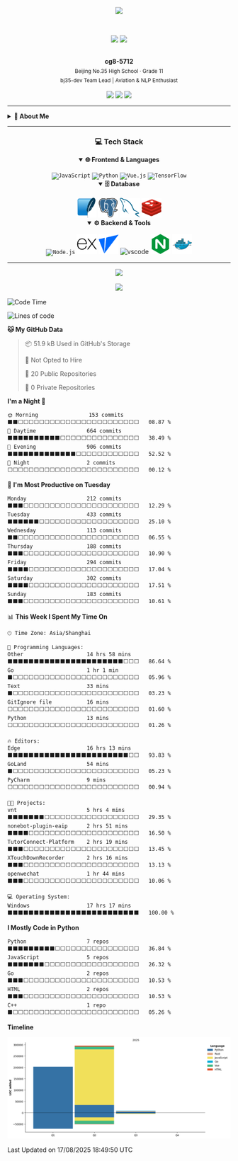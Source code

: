 <!-- Banner -->
<p align="center">
  <img src="https://capsule-render.vercel.app/api?type=waving&color=0:ffb6c1,100:87cefa&height=180&section=header&text=Hi%20I'm%20cg8-5712!%20👋&fontSize=38&fontAlignY=35&desc=Dream%20Pilot%20%7C%20Cute%20Dev%20%7C%20Aviation%20Lover&descAlignY=60&descAlign=60" />
</p>

<!-- Profile Card -->
<div align="center">
<br>
  <p align="center">
    <img src="https://github-readme-stats.vercel.app/api?username=cg8-5712&show_icons=true&theme=github_dark&bg_color=0d1117&hide_border=true&count_private=true" height="150"/>
    <img src="https://github-readme-stats.vercel.app/api/top-langs/?username=cg8-5712&layout=compact&theme=github_dark&bg_color=0d1117&hide_border=true" height="150"/>
  </p>
<br>
  <b>cg8-5712</b> <br>
  <sub>Beijing No.35 High School · Grade 11</sub> <br>
  <sub>bj35-dev Team Lead | Aviation & NLP Enthusiast</sub>
  <br><br>
  <img src="https://img.shields.io/badge/Email-5712.cg8Gmail.com-ffb6c1?style=flat-square&logo=gmail">
  <img src="https://img.shields.io/badge/From-Beijing%20No.35%20HS-87cefa?style=flat-square">
  <img src="https://img.shields.io/badge/Dream-Pilot%20or%20IT%20Teacher-ffd700?style=flat-square">
</div>

---

<!-- About Me Section -->
<details>
  <summary><b>🌸 About Me</b></summary>
  <ul>
    <li>💖 Cute girl, passionate about code & planes</li>
    <li>🔬 NLP research at <b>BIT</b></li>
    <li>🛫 Civil aviation, flight sim & ATC fan</li>
    <li>🌈 Sometimes spotting at PEK & PKX runways</li>
    <li>🚀 Dream: Pilot or school IT center owner & CS teacher</li>
  </ul>
</details>

---

<!-- Tech Stack -->
<h3 align="center">💻 Tech Stack</h3>

<div align="center">
  <details open>
    <summary><b>🌐 Frontend & Languages</b></summary>
    <br>
    <code><img height="45" src="https://media3.giphy.com/media/ln7z2eWriiQAllfVcn/200w.webp" alt="JavaScript"></code>
    <code><img height="45" src="https://i.giphy.com/media/LMt9638dO8dftAjtco/200.webp" alt="Python"></code>
    <code><img height="45" src="https://media.giphy.com/media/VgGthkhUvGgOit7Y9i/giphy.gif" alt="Vue.js"></code>
    <code><img height="45" src="https://media.giphy.com/media/SU2ic3wTfuC6JhD1lA/giphy.gif" alt="TensorFlow"></code>
  </details>

  <details open>
    <summary><b>🗄️ Database</b></summary>
    <br>
    <code><img height="45" src="https://raw.githubusercontent.com/devicons/devicon/master/icons/sqlite/sqlite-original.svg" alt="SQLite"></code>
    <code><img height="45" src="https://raw.githubusercontent.com/devicons/devicon/master/icons/postgresql/postgresql-original.svg" alt="PostgreSQL"></code>
    <code><img height="45" src="https://raw.githubusercontent.com/devicons/devicon/master/icons/mysql/mysql-original.svg" alt="MySQL"></code>
    <code><img height="45" src="https://raw.githubusercontent.com/devicons/devicon/master/icons/redis/redis-original.svg" alt="Redis"></code>
  </details>

  <details open>
    <summary><b>⚙️ Backend & Tools</b></summary>
    <br>
    <code><img height="45" src="https://media3.giphy.com/media/kdFc8fubgS31b8DsVu/giphy.webp" alt="Node.js"></code>
    <code><img height="45" src="https://raw.githubusercontent.com/devicons/devicon/master/icons/express/express-original.svg" alt="Express"></code>
    <code><img height="45" src="https://raw.githubusercontent.com/devicons/devicon/master/icons/vite/vite-original.svg" alt="Vite"></code>
    <img src="https://i.giphy.com/media/IdyAQJVN2kVPNUrojM/200.webp" width="45" alt="vscode">
    <code><img height="45" src="https://raw.githubusercontent.com/devicons/devicon/master/icons/nginx/nginx-original.svg" alt="Nginx"></code>
    <code><img height="45" src="https://raw.githubusercontent.com/devicons/devicon/master/icons/docker/docker-original.svg" alt="Docker"></code>
  </details>
</div>

---

<!-- Stats & Graphs -->

<p align="center">
  <img src="https://github-readme-activity-graph.vercel.app/graph?username=cg8-5712&theme=github&area=true&area_color=00ff00" height="180"/>
</p>

<!-- Trophies -->
<p align="center">
  <img src="https://github-profile-trophy.vercel.app/?username=cg8-5712&theme=darkhub&no-frame=true&row=1&column=6" />
</p>

<!-- WakaTime -->
<!--START_SECTION:waka-->
![Code Time](http://img.shields.io/badge/Code%20Time-266%20hrs%2051%20mins-blue)

![Lines of code](https://img.shields.io/badge/From%20Hello%20World%20I%27ve%20Written-506.6%20thousand%20lines%20of%20code-blue)

**🐱 My GitHub Data** 

> 📦 51.9 kB Used in GitHub's Storage 
 > 
> 🚫 Not Opted to Hire
 > 
> 📜 20 Public Repositories 
 > 
> 🔑 0 Private Repositories 
 > 
**I'm a Night 🦉** 

```text
🌞 Morning                153 commits         ⬛⬛⬜⬜⬜⬜⬜⬜⬜⬜⬜⬜⬜⬜⬜⬜⬜⬜⬜⬜⬜⬜⬜⬜⬜   08.87 % 
🌆 Daytime                664 commits         ⬛⬛⬛⬛⬛⬛⬛⬛⬛⬛⬜⬜⬜⬜⬜⬜⬜⬜⬜⬜⬜⬜⬜⬜⬜   38.49 % 
🌃 Evening                906 commits         ⬛⬛⬛⬛⬛⬛⬛⬛⬛⬛⬛⬛⬛⬜⬜⬜⬜⬜⬜⬜⬜⬜⬜⬜⬜   52.52 % 
🌙 Night                  2 commits           ⬜⬜⬜⬜⬜⬜⬜⬜⬜⬜⬜⬜⬜⬜⬜⬜⬜⬜⬜⬜⬜⬜⬜⬜⬜   00.12 % 
```
📅 **I'm Most Productive on Tuesday** 

```text
Monday                   212 commits         ⬛⬛⬛⬜⬜⬜⬜⬜⬜⬜⬜⬜⬜⬜⬜⬜⬜⬜⬜⬜⬜⬜⬜⬜⬜   12.29 % 
Tuesday                  433 commits         ⬛⬛⬛⬛⬛⬛⬜⬜⬜⬜⬜⬜⬜⬜⬜⬜⬜⬜⬜⬜⬜⬜⬜⬜⬜   25.10 % 
Wednesday                113 commits         ⬛⬛⬜⬜⬜⬜⬜⬜⬜⬜⬜⬜⬜⬜⬜⬜⬜⬜⬜⬜⬜⬜⬜⬜⬜   06.55 % 
Thursday                 188 commits         ⬛⬛⬛⬜⬜⬜⬜⬜⬜⬜⬜⬜⬜⬜⬜⬜⬜⬜⬜⬜⬜⬜⬜⬜⬜   10.90 % 
Friday                   294 commits         ⬛⬛⬛⬛⬜⬜⬜⬜⬜⬜⬜⬜⬜⬜⬜⬜⬜⬜⬜⬜⬜⬜⬜⬜⬜   17.04 % 
Saturday                 302 commits         ⬛⬛⬛⬛⬜⬜⬜⬜⬜⬜⬜⬜⬜⬜⬜⬜⬜⬜⬜⬜⬜⬜⬜⬜⬜   17.51 % 
Sunday                   183 commits         ⬛⬛⬛⬜⬜⬜⬜⬜⬜⬜⬜⬜⬜⬜⬜⬜⬜⬜⬜⬜⬜⬜⬜⬜⬜   10.61 % 
```


📊 **This Week I Spent My Time On** 

```text
🕑︎ Time Zone: Asia/Shanghai

💬 Programming Languages: 
Other                    14 hrs 58 mins      ⬛⬛⬛⬛⬛⬛⬛⬛⬛⬛⬛⬛⬛⬛⬛⬛⬛⬛⬛⬛⬛⬛⬜⬜⬜   86.64 % 
Go                       1 hr 1 min          ⬛⬜⬜⬜⬜⬜⬜⬜⬜⬜⬜⬜⬜⬜⬜⬜⬜⬜⬜⬜⬜⬜⬜⬜⬜   05.96 % 
Text                     33 mins             ⬛⬜⬜⬜⬜⬜⬜⬜⬜⬜⬜⬜⬜⬜⬜⬜⬜⬜⬜⬜⬜⬜⬜⬜⬜   03.23 % 
GitIgnore file           16 mins             ⬜⬜⬜⬜⬜⬜⬜⬜⬜⬜⬜⬜⬜⬜⬜⬜⬜⬜⬜⬜⬜⬜⬜⬜⬜   01.60 % 
Python                   13 mins             ⬜⬜⬜⬜⬜⬜⬜⬜⬜⬜⬜⬜⬜⬜⬜⬜⬜⬜⬜⬜⬜⬜⬜⬜⬜   01.26 % 

🔥 Editors: 
Edge                     16 hrs 13 mins      ⬛⬛⬛⬛⬛⬛⬛⬛⬛⬛⬛⬛⬛⬛⬛⬛⬛⬛⬛⬛⬛⬛⬛⬜⬜   93.83 % 
GoLand                   54 mins             ⬛⬜⬜⬜⬜⬜⬜⬜⬜⬜⬜⬜⬜⬜⬜⬜⬜⬜⬜⬜⬜⬜⬜⬜⬜   05.23 % 
PyCharm                  9 mins              ⬜⬜⬜⬜⬜⬜⬜⬜⬜⬜⬜⬜⬜⬜⬜⬜⬜⬜⬜⬜⬜⬜⬜⬜⬜   00.94 % 

🐱‍💻 Projects: 
vnt                      5 hrs 4 mins        ⬛⬛⬛⬛⬛⬛⬛⬜⬜⬜⬜⬜⬜⬜⬜⬜⬜⬜⬜⬜⬜⬜⬜⬜⬜   29.35 % 
nonebot-plugin-eaip      2 hrs 51 mins       ⬛⬛⬛⬛⬜⬜⬜⬜⬜⬜⬜⬜⬜⬜⬜⬜⬜⬜⬜⬜⬜⬜⬜⬜⬜   16.50 % 
TutorConnect-Platform    2 hrs 19 mins       ⬛⬛⬛⬜⬜⬜⬜⬜⬜⬜⬜⬜⬜⬜⬜⬜⬜⬜⬜⬜⬜⬜⬜⬜⬜   13.45 % 
XTouchDownRecorder       2 hrs 16 mins       ⬛⬛⬛⬜⬜⬜⬜⬜⬜⬜⬜⬜⬜⬜⬜⬜⬜⬜⬜⬜⬜⬜⬜⬜⬜   13.13 % 
openwechat               1 hr 44 mins        ⬛⬛⬛⬜⬜⬜⬜⬜⬜⬜⬜⬜⬜⬜⬜⬜⬜⬜⬜⬜⬜⬜⬜⬜⬜   10.06 % 

💻 Operating System: 
Windows                  17 hrs 17 mins      ⬛⬛⬛⬛⬛⬛⬛⬛⬛⬛⬛⬛⬛⬛⬛⬛⬛⬛⬛⬛⬛⬛⬛⬛⬛   100.00 % 
```

**I Mostly Code in Python** 

```text
Python                   7 repos             ⬛⬛⬛⬛⬛⬛⬛⬛⬛⬜⬜⬜⬜⬜⬜⬜⬜⬜⬜⬜⬜⬜⬜⬜⬜   36.84 % 
JavaScript               5 repos             ⬛⬛⬛⬛⬛⬛⬛⬜⬜⬜⬜⬜⬜⬜⬜⬜⬜⬜⬜⬜⬜⬜⬜⬜⬜   26.32 % 
Go                       2 repos             ⬛⬛⬛⬜⬜⬜⬜⬜⬜⬜⬜⬜⬜⬜⬜⬜⬜⬜⬜⬜⬜⬜⬜⬜⬜   10.53 % 
HTML                     2 repos             ⬛⬛⬛⬜⬜⬜⬜⬜⬜⬜⬜⬜⬜⬜⬜⬜⬜⬜⬜⬜⬜⬜⬜⬜⬜   10.53 % 
C++                      1 repo              ⬛⬜⬜⬜⬜⬜⬜⬜⬜⬜⬜⬜⬜⬜⬜⬜⬜⬜⬜⬜⬜⬜⬜⬜⬜   05.26 % 
```



**Timeline**

![Lines of Code chart](https://raw.githubusercontent.com/cg8-5712/cg8-5712/main/assets/bar_graph.png)


 Last Updated on 17/08/2025 18:49:50 UTC
<!--END_SECTION:waka-->